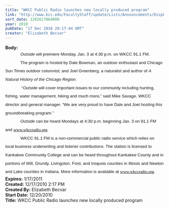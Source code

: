 ```yaml
---
title: "WKCC Public Radio launches new locally produced program"
link: "http://www.kcc.edu/FacultyStaff/update/Lists/Announcements/DispForm.aspx?ID=51"
sort_date: 1292617064000
year: 2010
pubDate: "17 Dec 2010 20:17:44 GMT"
creator: "Elizabeth Becvar"
---
```


<div><b>Body:</b> <div class=ExternalClassC996EBDBF77D4E6EAD136982723A823E><div>
<p class=MsoNormal style="margin:0in 0in 0pt"><span style="font-size:10pt;font-family:'Arial','sans-serif'"></span></p>
<p class=MsoNormal style="margin:0in 0in 0pt;text-indent:0.5in;line-height:200%"><i style=""><span style="font-size:10pt;line-height:200%;font-family:'Arial','sans-serif'">Outside</span></i><span style="font-size:10pt;line-height:200%;font-family:'Arial','sans-serif'"> will premiere Monday, Jan. 3 at 4:30 p.m. on WKCC 91.1 FM.</span></p>
<p class=MsoNormal style="margin:0in 0in 0pt;text-indent:0.5in;line-height:200%"><span style="font-size:10pt;line-height:200%;font-family:'Arial','sans-serif'">The program is hosted by Dale Bowman, an outdoor enthusiast and Chicago Sun Times outdoor columnist; and Joel Greenberg, a naturalist and author of <i style="">A Natural History of the Chicago Region. </i></span></p>
<p class=MsoNormal style="margin:0in 0in 0pt;text-indent:0.5in;line-height:200%"><span style="font-size:10pt;line-height:200%;font-family:'Arial','sans-serif'"><span style=""> </span>“<i style="">Outside</i> will cover important issues to our community including hunting, fishing, water management, hiking and much more,” said Mike Savage, WKCC director and general manager. “We are very proud to have Dale and Joel hosting this groundbreaking program.”</span></p>
<p class=MsoNormal style="margin:0in 0in 0pt;text-indent:0.5in;line-height:200%"><i style=""><span style="font-size:10pt;line-height:200%;font-family:'Arial','sans-serif'">Outside</span></i><span style="font-size:10pt;line-height:200%;font-family:'Arial','sans-serif'"> can be heard Mondays at 4:30 p.m. beginning Jan. 3 on 91.1 FM and <span style="color:black"><a href="http://www.wkccradio.org/"><span style="color:black"><font face="Times New Roman">www.wkccradio.org</font></span></a>.</span></span></p>
<p class=MsoNormal style="margin:0in 0in 0pt;text-indent:0.5in;line-height:200%"><span style="font-size:10pt;line-height:200%;font-family:'Arial','sans-serif'">WKCC 91.1 FM is a non-commercial public radio service which relies on local business underwriting and listener contributions. The station is licensed to Kankakee Community College and can be heard throughout Kankakee County and in portions of Will, Grundy, Livingston, Ford, and Iroquois counties in Illinois and Newton and Lake counties in Indiana. More information is available at <span style="color:black"><a href="http://www.wkccradio.org/"><span style="color:black"><font face="Times New Roman">www.wkccradio.org</font></span></a></span>.</span></p></div></div></div>
<div><b>Expires:</b> 1/17/2011</div>
<div><b>Created:</b> 12/17/2010 2:17 PM</div>
<div><b>Created By:</b> Elizabeth Becvar</div>
<div><b>Start Date:</b> 12/20/2010</div>
<div><b>Title:</b> WKCC Public Radio launches new locally produced program</div>
